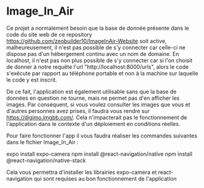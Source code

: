 # Image_In_Air

Ce projet a normalement besoin que la base de donnée présente dans le code du site web de ce repository https://github.com/zeobuilder10/ImageInAir-Website soit active, malheureusement, il n'est pas possible de s'y connecter car celle-ci ne dispose pas d'un hébergement continu avec un nom de domaine. En localhost, il n'est pas non plus possible de s'y connecter car si l'on choisit de donner à notre requête l'url "http://localhost:8000/urls", alors le code s'exécute par rapport au téléphone portable et non à la machine sur laquelle le code y est inscrit.

De ce fait, l'application est également utilisable sans que la base de données en question ne tourne, mais ne permet pas d'en afficher les images. Par conséquent, si vous voulez consulter les images que vous et d'autres personnes avez prises, il faudra vous rendre sur https://digimo.imgbb.com/. Cela n'impacterait pas le fonctionnement de l'application dans le contexte d'un déploiement en conditions réelles.

Pour faire fonctionner l'app il vous faudra réaliser les commandes suivantes dans le fichier Image_In_Air :

expo install expo-camera
npm install @react-navigation/native
npm install @react-navigation/native-stack

Cela vous permettra d'installer les librairies expo-camera et react-navigation qui sont requises au bon fonctionnement de l'application
